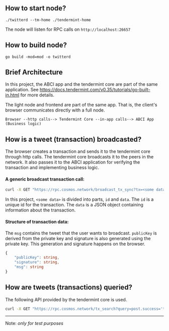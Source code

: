 ## How to start node?

`./twitterd --tm-home ./tendermint-home`

The node will listen for RPC calls on `http://localhost:26657`

## How to build node?

`go build -mod=mod -o twitterd`

## Brief Architecture

In this project, the ABCI app and the tendermint core are part of the same application. See https://docs.tendermint.com/v0.35/tutorials/go-built-in.html for more details.

The light node and frontend are part of the same app. That is, the client's browser communicates directly with a full node.

```
Browser --http calls--> Tendermint Core --in-app calls--> ABCI App (Business logic)
```

## How is a tweet (transaction) broadcasted?

The browser creates a transaction and sends it to the tendermint core through http calls. The tendermint core broadcasts it to the peers in the network. It also passes it to the ABCI application for verifying the transaction and implementing business logic.

#### A generic broadcast transaction call:

```sh
curl -X GET "https://rpc.cosmos.network/broadcast_tx_sync?tx=<some data>" -H "accept: application/json"
```

In this project, `<some data>` is divided into parts, `id` and `data`. The `id` is a unique id for the transaction. The `data` is a JSON object containing information about the transaction.

#### Structure of transaction data:

The `msg` contains the tweet that the user wants to broadcast. `publicKey` is derived from the private key and signature is also generated using the private key. This generation and signature happens on the browser.

```ts
{
    "publicKey": string,
    "signature": string,
    "msg": string
}
```

## How are tweets (transactions) queried?

The following API provided by the tendermint core is used.

```sh
curl -X GET "https://rpc.cosmos.network/tx_search?query=post.success='true'" -H "accept: application/json"
```
___

Note: *only for test purposes*